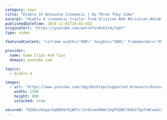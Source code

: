 ```yaml
---
category: news
title: "Diablo IV Announce Cinematic | By Three They Come"
excerpt: "diablo 4 cinematic trailer from blizzcon #d4 #blizzcon #diablo."
publishedDateTime: 2019-11-01T19:01:45Z
originalUrl: "https://youtube.com/watch?v=0vE3rAjtqUY"
type: video

featuredContent: "<iframe width=\"800\" height=\"500\" frameborder=\"0\" src=\"https://www.youtube.com/embed/0vE3rAjtqUY\" allow=\"accelerometer; autoplay; encrypted-media; gyroscope; picture-in-picture\" allowfullscreen></iframe>"

provider:
  name: Game Clips And Tips
  domain: youtube.com

topics:
  - Diablo 4

images:
  - url: "https://www.youtube.com/img/desktop/supported_browsers/dinosaur.png"
    width: 1200
    height: 800
    isCached: true

secured: "KZdUvzUhpe+5q0WS8rRjWPJrr2vdtue4XbWrZepPSDBF/OmOJ7Sp7+WrwoUc9nkZ9gToChKIMhIIyuf9x9yNWM7mYlmGwRvlDxK0MbLRgGEEcdC907DyqHgU8w+hfzb9awBWE9KhS8W6tZF7UpcQK/qRG1jBUNv/GNtDVfo/aRZath69FcPY3hWKAxTiWw5xXISxE2WmxJsuv3LfwIK7lf4G8S4bfRay6ZK3/yQkL2TN8YoKmmW/Cw4mpqVOF9RwU+eYrIou5G3/Q+3xdkmx8f165hisvFO7yRa8zU2CeFbA7fhlEvk4WEiMUSnwC//V5sFpqsEWbNu5eTIIcXkksEqBH6k6TsuhDAPqtQqvP5/FUPrS313Ia8vRg1zow8HMJSpHRHOTe4ShLH9h1xx1YA==;EPdpCPIgzJjmbsfWFvC3vQ=="
---
```


